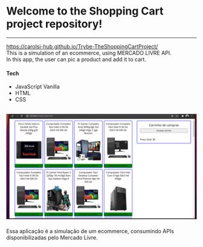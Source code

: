 # Welcome to the Shopping Cart project repository!

---
https://carolsi-hub.github.io/Trybe-TheShoppingCartProject/
<br>
This is a simulation of an ecommerce, using MERCADO LIVRE API.<br>
In this app, the user can pic a product and add it to cart. 

#### Tech  
- JavaScript Vanilla
- HTML
- CSS

<a href="https://carolsi-hub.github.io/Trybe-TheShoppingCartProject/"><img src="./out.gif" /></a>
<br>
-------------------------------------------------------------------

Essa aplicação é a simulação de um ecommerce, consumindo APIs disponibilizadas pelo Mercado Livre.<br>



